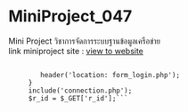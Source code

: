 # MiniProject_047
Mini Project วิชาการจัดการระบบฐานข้อมูลเครือข่าย<br>
link miniproject site : [view to website](https://miniproject047.000webhostapp.com/)
```

        header('location: form_login.php'); 
     } 
     include('connection.php'); 
     $r_id = $_GET['r_id'];```

   
